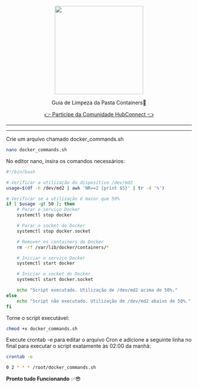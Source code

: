 <p align="center">
<img src="https://cwmkt.com.br/wp-content/uploads/2024/04/logo_github.png" width="240" />
<p align="center">Guia de Limpeza da Pasta Containers🚀</p>
</p>
  
<p align="center"> 
<a href="https://hubconnect.top" target="_blank">👉 Participe da Comunidade HubConnect 👈</a>
</p>

<hr />
<hr />

Crie um arquivo chamado docker_commands.sh

```bash
nano docker_commands.sh
```

No editor nano, insira os comandos necessários:

```bash
#!/bin/bash

# Verificar a utilização do dispositivo /dev/md2
usage=$(df -h /dev/md2 | awk 'NR==2 {print $5}' | tr -d '%')

# Verificar se a utilização é maior que 50%
if [ $usage -gt 50 ]; then
    # Parar o serviço Docker
    systemctl stop docker

    # Parar o socket do Docker
    systemctl stop docker.socket

    # Remover os containers do Docker
    rm -rf /var/lib/docker/containers/*

    # Iniciar o serviço Docker
    systemctl start docker

    # Iniciar o socket do Docker
    systemctl start docker.socket

    echo "Script executado. Utilização de /dev/md2 acima de 50%."
else
    echo "Script não executado. Utilização de /dev/md2 abaixo de 50%."
fi
```

Torne o script executável:

```bash
chmod +x docker_commands.sh
```

Execute crontab -e para editar o arquivo Cron e adicione a seguinte linha no final para executar o script exatamente às 02:00 da manhã:

```bash
crontab -e
```

```bash
0 2 * * * /root/docker_commands.sh
```

**Pronto tudo Funcionando** ✅😎

